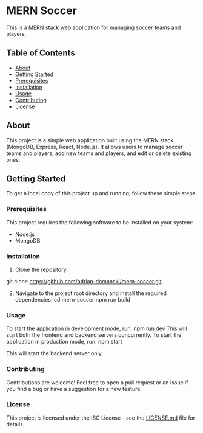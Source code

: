 # MERN Soccer

This is a MERN stack web application for managing soccer teams and players.

## Table of Contents

- [About](#about)
- [Getting Started](#getting-started)
- [Prerequisites](#prerequisites)
- [Installation](#installation)
- [Usage](#usage)
- [Contributing](#contributing)
- [License](#license)

## About

This project is a simple web application built using the MERN stack (MongoDB, Express, React, Node.js). It allows users to manage soccer teams and players, add new teams and players, and edit or delete existing ones.

## Getting Started

To get a local copy of this project up and running, follow these simple steps.

### Prerequisites

This project requires the following software to be installed on your system:

- Node.js
- MongoDB

### Installation

1. Clone the repository:

git clone https://github.com/adrian-domanski/mern-soccer.git


2. Navigate to the project root directory and install the required dependencies:
cd mern-soccer
npm run build


### Usage

To start the application in development mode, run:
npm run dev
This will start both the frontend and backend servers concurrently.
To start the application in production mode, run:
npm start

This will start the backend server only.

### Contributing

Contributions are welcome! Feel free to open a pull request or an issue if you find a bug or have a suggestion for a new feature.

### License

This project is licensed under the ISC License - see the [LICENSE.md](LICENSE.md) file for details.






